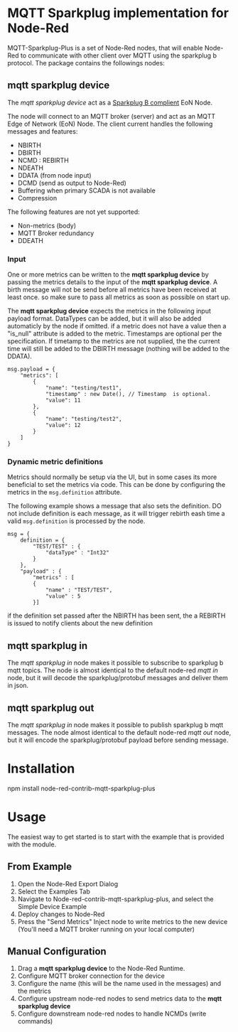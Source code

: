# MQTT Sparkplug implementation for Node-Red

MQTT-Sparkplug-Plus is a set of Node-Red nodes, that will enable Node-Red to communicate with other client over MQTT using the sparkplug b protocol. The package contains the followings nodes:

## mqtt sparkplug device
The *mqtt sparkplug device* act as a [Sparkplug B complient](https://s3.amazonaws.com/ignition-modules/Current/Sparkplug+Specification.pdf) EoN Node. 

The node will connect to an MQTT broker (server) and act as an MQTT Edge of Network (EoN) Node. The client current handles the following messages and features: 

* NBIRTH
* DBIRTH
* NCMD : REBIRTH
* NDEATH
* DDATA (from node input)
* DCMD (send as output to Node-Red)
* Buffering when primary SCADA is not available
* Compression

The following features are not yet supported:
* Non-metrics (body)
* MQTT Broker redundancy
* DDEATH

### Input
One or more metrics can be written to the **mqtt sparkplug device** by passing the metrics details to the input of the **mqtt sparkplug device**. A birth message will not be send before all metrics have been received at least once. so make sure to pass all metrics as soon as possible on start up.

The **mqtt sparkplug device** expects the metrics in the following input payload format. DataTypes can be added, but it will also be added automaticly by the node if omitted. if a metric does not have a value then a "is_null" attribute is added to the metric. Timestamps are optional per the specification. If timetamp to the metrics are not supplied, the the current time will still be added to the DBIRTH message (nothing will be added to the DDATA). 

```
msg.payload = {
    "metrics": [
        {
            "name": "testing/test1",
            "timestamp" : new Date(), // Timestamp  is optional.
            "value": 11
        },
        {
            "name": "testing/test2",
            "value": 12
        }
    ]
}
```

### Dynamic metric definitions

Metrics should normally be setup via the UI, but in some cases its more beneficial to set the metrics via code. This can be done by configuring the metrics in the `msg.definition` attribute.

The following example shows a message that also sets the definition. DO not include definition is each message, as it will trigger rebirth eash time a valid `msg.definition` is processed by the node.
```
msg = {
    definition = {
        "TEST/TEST" : {
            "dataType" : "Int32"
        }
    },
    "payload" : {
        "metrics" : [
        {
            "name" : "TEST/TEST",
            "value" : 5
        }]
```

if the definition set passed after the NBIRTH has been sent, the a REBIRTH is issued to notify clients about the new definition

## mqtt sparkplug in
The *mqtt sparkplug in* node makes it possible to subscribe to sparkplug b mqtt topics. The node is almost identical to the default node-red *mqtt in* node, but it will decode the sparkplug/protobuf messages and deliver them in json.

## mqtt sparkplug out
The *mqtt sparkplug in* node makes it possible to publish sparkplug b mqtt messages. The node almost identical to the default node-red *mqtt out* node, but it will encode the sparkplug/protobuf payload before sending message.

# Installation
npm install node-red-contrib-mqtt-sparkplug-plus

# Usage
The easiest way to get started is to start with the example that is provided with the module.

## From Example
1. Open the Node-Red Export Dialog
2. Select the Examples Tab
3. Navigate to Node-red-contrib-mqtt-sparkplug-plus, and select the Simple Device Example
4. Deploy changes to Node-Red
5. Press the "Send Metrics" Inject node to write metrics to the new device (You'll need a MQTT broker running on your local computer) 

## Manual Configuration
1. Drag a **mqtt sparkplug device** to the Node-Red Runtime. 
2. Configure MQTT broker connection for the device
3. Configure the name (this will be the name used in the messages) and the metrics
4. Configure upstream node-red nodes to send metrics data to the **mqtt sparkplug device** 
5. Configure downstream node-red nodes to handle NCMDs (write commands)